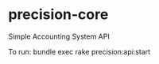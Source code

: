 precision-core
==============

Simple Accounting System API

To run: bundle exec rake precision:api:start

